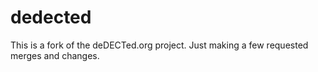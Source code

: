dedected
========

This is a fork of the deDECTed.org project. Just making a few requested merges and changes. 
